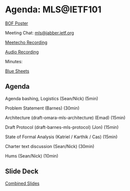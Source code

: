 # Agenda: MLS@IETF101

[BOF Poster](https://github.com/mlswg/wg-materials/blob/master/ietf101/mls_poster.jpeg)

Meeting Chat: mls@jabber.ietf.org

[Meetecho Recording](https://www.youtube.com/watch?v=CgoR2Xdcaa0)

[Audio Recording](https://www.ietf.org/audio/ietf101/ietf101-buckingham-20180322-1550.mp3)

Minutes: 

[Blue Sheets](https://www.ietf.org/proceedings/101/bluesheets/bluesheets-101-mls-201803221550-00.pdf)

## Agenda

Agenda bashing, Logistics (Sean/Nick) (5min)

Problem Statement (Barnes) (30min)

Architecture (draft-omara-mls-architecture) (Emad) (15min)

Draft Protocol (draft-barnes-mls-protocol) (Jon) (15min)

State of Formal Analysis (Katriel / Karthik / Cas) (15min)

Charter text discussion (Sean/Nick) (30min)

Hums (Sean/Nick) (10min)

## Slide Deck

[Combined Slides](https://github.com/mlswg/wg-materials/blob/master/ietf101/MLS%40IETF101%20Slides.pdf)
